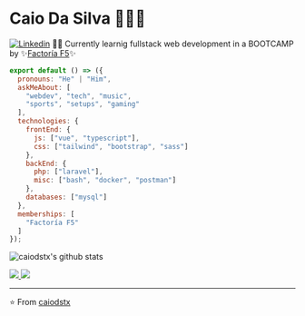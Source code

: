 # Caio Da Silva 👨🏻‍💻
[![Linkedin](https://img.shields.io/badge/-LinkedIn-222222?style=flat-square&logo=Linkedin&logoColor=white&link=https://www.linkedin.com/in/caiodstx/)](https://www.linkedin.com/in/caiodstx/)
👨‍🎓 Currently learnig fullstack web development in a BOOTCAMP by ✨[Factoría F5](https://github.com/FactoriaF5-Asturias)✨
```js
export default () => ({
  pronouns: "He" | "Him",
  askMeAbout: [
    "webdev", "tech", "music",
    "sports", "setups", "gaming"
  ],
  technologies: {
    frontEnd: {
      js: ["vue", "typescript"],
      css: ["tailwind", "bootstrap", "sass"]
    },
    backEnd: {
      php: ["laravel"],
      misc: ["bash", "docker", "postman"]
    },
    databases: ["mysql"]
  },
  memberships: [
    "Factoría F5"
  ]
});
```

![caiodstx's github stats](https://github-readme-stats.vercel.app/api?username=caiodstx&hide=contribs,prs&count_private=true&show_icons=true)

<a href="https://github.com/caiodstx">
  <img src="https://img.shields.io/github/followers/caiodstx">
</a>
<a href="https://github.com/caiodst">
   <img src="https://komarev.com/ghpvc/?username=caiodstx">
</a>

---

⭐️ From [caiodstx](https://github.com/caiodstx)

